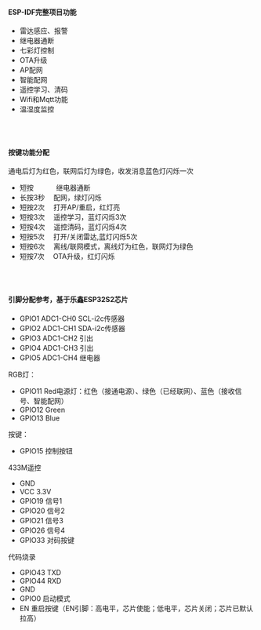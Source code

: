 
#### ESP-IDF完整项目功能
* 雷达感应、报警
* 继电器通断
* 七彩灯控制
* OTA升级
* AP配网
* 智能配网
* 遥控学习、清码
* Wifi和Mqtt功能
* 温湿度监控

<br /><br />

#### 按键功能分配
通电后灯为红色，联网后灯为绿色，收发消息蓝色灯闪烁一次
* 短按 &emsp;&emsp;&emsp;继电器通断
* 长按3秒 &emsp;配网，绿灯闪烁
* 短按2次 &emsp;打开AP/重启，红灯亮
* 短按3次 &emsp;遥控学习，蓝灯闪烁3次
* 短按4次 &emsp;遥控清码，蓝灯闪烁4次
* 短按5次 &emsp;打开/关闭雷达,蓝灯闪烁5次
* 短按6次 &emsp;离线/联网模式，离线灯为红色，联网灯为绿色
* 短按7次 &emsp;OTA升级，红灯闪烁

<br /><br />

#### 引脚分配参考，基于乐鑫ESP32S2芯片

* GPIO1	ADC1-CH0	    SCL-i2c传感器
* GPIO2	ADC1-CH1	    SDA-i2c传感器
* GPIO3	ADC1-CH2	    引出
* GPIO4	ADC1-CH3	    引出
* GPIO5	ADC1-CH4	    继电器 	
    
RGB灯：
* GPIO11	Red电源灯：红色（接通电源）、绿色（已经联网）、蓝色（接收信号、智能配网）
* GPIO12	Green
* GPIO13	Blue

按键：
* GPIO15	控制按钮

433M遥控
* GND
* VCC      3.3V
* GPIO19   信号1
* GPIO20   信号2
* GPIO21   信号3
* GPIO26   信号4
* GPIO33  对码按键

代码烧录
* GPIO43	TXD
* GPIO44	RXD
* GND
* GPIO0	启动模式
* EN		重启按键（EN引脚：高电平，芯片使能；低电平，芯片关闭；芯片已默认拉高）

